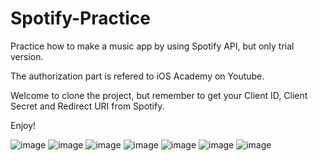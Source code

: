 # Spotify-Practice

Practice how to make a music app by using Spotify API, but only trial version.   

The authorization part is refered to iOS Academy on Youtube.   

Welcome to clone the project, but remember to get your Client ID, Client Secret and Redirect URI from Spotify.   

Enjoy!

![image](https://github.com/Sheng-Ping-Wang/Spotify-Practice/blob/main/Simulator%20Screen%20Shot%20-%20iPhone%2011%20-%202021-06-03%20at%2013.37.04.png)
![image](https://github.com/Sheng-Ping-Wang/Spotify-Practice/blob/main/Simulator%20Screen%20Shot%20-%20iPhone%2011%20-%202021-06-03%20at%2013.37.13.png)
![image](https://github.com/Sheng-Ping-Wang/Spotify-Practice/blob/main/Simulator%20Screen%20Shot%20-%20iPhone%2011%20-%202021-06-03%20at%2013.37.20.png)
![image](https://github.com/Sheng-Ping-Wang/Spotify-Practice/blob/main/Simulator%20Screen%20Shot%20-%20iPhone%2011%20-%202021-06-03%20at%2013.37.35.png)
![image](https://github.com/Sheng-Ping-Wang/Spotify-Practice/blob/main/Simulator%20Screen%20Shot%20-%20iPhone%2011%20-%202021-06-03%20at%2013.37.45.png)
![image](https://github.com/Sheng-Ping-Wang/Spotify-Practice/blob/main/Simulator%20Screen%20Shot%20-%20iPhone%2011%20-%202021-06-03%20at%2013.37.50.png)
![image](https://github.com/Sheng-Ping-Wang/Spotify-Practice/blob/main/Simulator%20Screen%20Shot%20-%20iPhone%2011%20-%202021-06-03%20at%2013.38.01.png)
